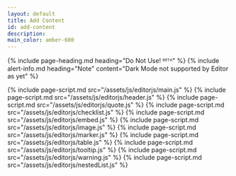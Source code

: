 ```yaml
---
layout: default
title: Add Content
id: add-content
description:
main_color: amber-600
---
```


<div class="margin-center-90">
  {% include page-heading.md heading="Do Not Use! ᴮᴱᵀᴬ" %}
  {% include alert-info.md heading="Note" content="Dark Mode not supported by Editor as yet" %}
</div>

<div id="editorjs" class="margin-center-90 bg-white rounded-lg"></div>

{% include page-script.md src="/assets/js/editorjs/main.js" %}
{% include page-script.md src="/assets/js/editorjs/header.js" %}
{% include page-script.md src="/assets/js/editorjs/quote.js" %}
{% include page-script.md src="/assets/js/editorjs/checklist.js" %}
{% include page-script.md src="/assets/js/editorjs/embed.js" %}
{% include page-script.md src="/assets/js/editorjs/image.js" %}
{% include page-script.md src="/assets/js/editorjs/marker.js" %}
{% include page-script.md src="/assets/js/editorjs/table.js" %}
{% include page-script.md src="/assets/js/editorjs/tooltip.js" %}
{% include page-script.md src="/assets/js/editorjs/warning.js" %}
{% include page-script.md src="/assets/js/editorjs/nestedList.js" %}

<script type="module">
  $(function(){
    new EditorJS({
      tools: {
        header: {
          class: Header,
          inlineToolbar : true
        },
        quote: {
          class: Quote
        },
        image: SimpleImage,
        list: {
          class: EditorjsList,
          inlineToolbar: true,
          config: {
            defaultStyle: 'unordered'
          },
        },
        checklist: {
          class: Checklist,
          inlineToolbar: true,
        },
        embed: {
          class: Embed,
          config: {
            services: {
              youtube: true,
              coub: true
            }
          }
        },
        table: Table,
        warning: Warning,
        Marker: {
          class: Marker,
          shortcut: 'CMD+SHIFT+M',
        },
        tooltip: {
          class: Tooltip,
          config: {
            location: 'left',
            underline: true,
            placeholder: 'Enter a tooltip',
            highlightColor: '#FFEFD5',
            backgroundColor: '#154360',
            textColor: '#FDFEFE',
            holder: 'editorId',
          }
        }
      }
    });
  });
</script>